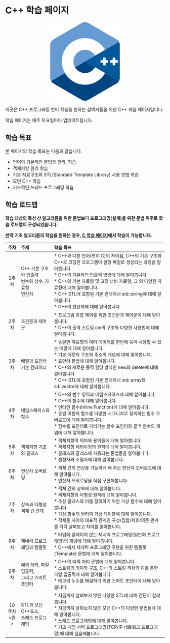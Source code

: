 # C++ 학습 페이지
<p align="center">
    <img src="./Images/Logo.png" >
</p>



이곳은 C++ 프로그래밍 언어 학습을 원하는 참여자들을 위한 C++ 학습 페이지입니다.

학습 페이지는 매주 토요일마다 업데이트됩니다.

## 학습 목표

본 페이지의  학습 목표는 다음과 같습니다.

*   언어의 기본적인 문법과 원리, 학습
*   객체지향 원리 학습
*   기본 자료구조와 STL(Standard Template Library) 사용 방법 학습
*   모던 C++ 학습
*   기초적인 쓰레드 프로그래밍 학습

## 학습 로드맵

**학습 대상의 특성 상 알고리즘을 위한 문법보다 프로그래밍(설계)을 위한 문법 위주로 학습 로드맵이 구성되었습니다.**  

**만약 기초 알고리즘의 학습을 원하는 경우, [C 학습 페이지](../C)에서 학습이 가능합니다.**

|      주차       | 주제                                                      | 학습 목표                                                    |
| :-------------: | :-------------------------------------------------------- | :----------------------------------------------------------- |
|      1주차      | C++ 기본 구조와 입출력<br/>변수와 상수, 자료형<br/>연산자 | * C++과 다른 언어(특히 C)의 차이점, C++의 기본 구조와 C++로 코딩한 프로그램이 실행 파일로 생성되는 과정을 알아봅니다.<br/>* C++의 기본적인 입출력 방법에 대해 알아봅니다.<br/>* C++의 기본 자료형 및 고정 너비 자료형, 그 외 다양한 자료형에 대해 알아봅니다.<br/>* C++ STL에 포함된 기본 컨테이너 std::string에 대해 알아봅니다.<br/>* C++의 연산자에 대해 알아봅니다. |
|      2주차      | 조건문과 제어문                                           | * 프로그램 흐름 제어를 위한 조건문과 제어문에 대해 알아봅니다.<br/>* C++의 출력 스트림 cin의 구조와 다양한 사용법에 대해 알아봅니다. |
|      3주차      | 배열과 포인터<br/>기본 컨테이너                           | * 동일한 자료형의 여러 데이터를 한번에 묶어 사용할 수 있는 배열에 대해 알아봅니다.<br/>* 기본 메모리 구조와 주소의 개념에 대해 알아봅니다.<br/>* 포인터 문법에 대해 알아봅니다.<br/>* C++의 새로운 동적 할당 방식인 new와 delete에 대해 알아봅니다.<br/>* C++ STL에 포함된 기본 컨테이너 std::array와 sd::vector에 대해 알아봅니다. |
|      4주차      | 네임스페이스와 함수                                       | * C++의 변수 영역과 네임스페이스에 대해 알아봅니다<br/>* C++의 함수에 대해 알아봅니다.<br/>* 인라인 함수(Inline Function)에 대해 알아봅니다.<br/>* 동일 이름의 함수를 다양한 시그니처로 정의하는 함수 오버로드에 대해 알아봅니다.<br/>* 함수를 포인터로 가리키는 함수 포인터와 콜백 함수의 개념에 대해 알아봅니다. |
|      5주차      | 객체지향 기초와 클래스                                    | * 객체지향의 의미와 용어들에 대해 알아봅니다.<br/>* 객체지향 패러다임의 원칙에 대해 알아봅니다.<br/>* 클래스와 클래스에 사용되는 문법들을 알아봅니다.<br/>* 생성자와 소멸자에 대해 알아봅니다. |
|      6주차      | 연산자 오버로딩                                           | * 객체 간의 연산을 가능하게 해 주는 연산자 오버로드에 대해 알아봅니다.<br/>* 연산자 오버로딩을 직접 구현해봅니다. |
|      7주차      | 상속과 다형성<br/>객체 간 관계                            | * 객체 간의 상속에 대해 알아봅니다.<br/>* 객체지향의 다형성 원칙에 대해 알아봅니다.<br/>* 추상 클래스와 이를 정의하기 위한 가상 함수에 대해 알아봅니다.<br/>* 가상 함수의 원리와 가상 테이블에 대해 알아봅니다.<br/>* 객체들 사이의 대표적 관계인 구성/집합/제휴/의존 관계를 각각 살펴보고 차이를 알아봅니다. |
|      8주차      | 제네릭 프로그래밍과 템플릿                                | * 타입에 얽매이지 않는 제네릭 프로그래밍(일반화 프로그래밍)의 개념에 대해 알아봅니다.<br/>* C++에서 제네릭 프로그래밍 구현을 위한 템플릿(Template) 문법에 대해 알아봅니다. |
|      9주차      | 예외 처리, 파일 입출력,<br/>그리고 스마트 포인터          | * C++의 예외 처리 문법에 대해 알아봅니다.<br/>* 스트림의 의미와 구조, C++의 스트림 객체와 이를 통한 파일 입출력에 대해 알아봅니다.<br/>* 메모리 누수를 해결하기 위한 스마트 포인터에 대해 알아봅니다. |
| 10주차<br/><완> | STL과 모던 C++요소, <br/>쓰레드 프로그래밍                | * 지금까지 살펴보지 않은 다양한 STL에 대해 간단히 살펴봅니다.<br/>* 지금까지 살펴보지 않은 모던 C++의 다양한 문법들에 대해 알아봅니다.<br/>* 쓰레드 프로그래밍에 대해 알아봅니다.<br/>* 기초 게임 서버 프로그래밍(TCP/IP 네트워크 프로그래밍)에 대해 실습해봅니다. |
